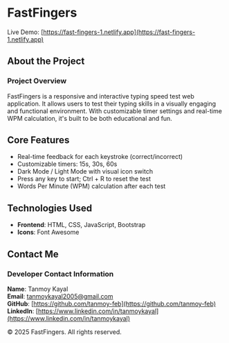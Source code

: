 # FastFingers

Live Demo: [https://fast-fingers-1.netlify.app](https://fast-fingers-1.netlify.app)


## About the Project

### Project Overview  
FastFingers is a responsive and interactive typing speed test web application. It allows users to test their typing skills in a visually engaging and functional environment. With customizable timer settings and real-time WPM calculation, it's built to be both educational and fun.

## Core Features

- Real-time feedback for each keystroke (correct/incorrect)
- Customizable timers: 15s, 30s, 60s
- Dark Mode / Light Mode with visual icon switch
- Press any key to start; Ctrl + R to reset the test
- Words Per Minute (WPM) calculation after each test

## Technologies Used

- **Frontend**: HTML, CSS, JavaScript, Bootstrap
- **Icons**: Font Awesome

## Contact Me

### Developer Contact Information  
**Name**: Tanmoy Kayal  
**Email**: tanmoykayal2005@gmail.com  
**GitHub**: [https://github.com/tanmoy-feb](https://github.com/tanmoy-feb)  
**LinkedIn**: [https://www.linkedin.com/in/tanmoykayal](https://www.linkedin.com/in/tanmoykayal)  

© 2025 FastFingers. All rights reserved.
